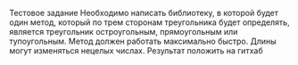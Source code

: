 Тестовое задание
Необходимо написать библиотеку, в которой будет один метод, который по трем сторонам треугольника будет определять, является треугольник остроугольным, прямоугольным или тупоугольным. Метод должен работать максимально быстро. Длины могут изменяться нецелых числах. Результат положить на гитхаб

